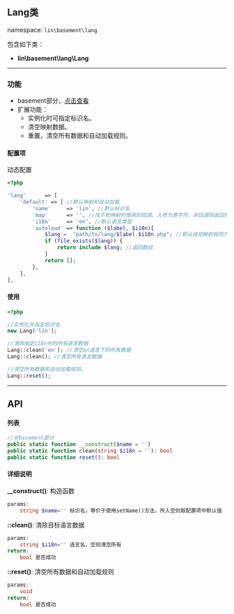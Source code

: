 Lang类
----
namespace: `lin\basement\lang`

包含如下类：

* **lin\basement\lang\Lang**

---

### 功能

* basement部分，[点击查看](../../docs_basement/Lang.md)
* 扩展功能：
    * 实例化时可指定标识名。
    * 清空映射数据。
    * 重置，清空所有数据和自动加载规则。



#### 配置项

动态配置

~~~php
<?php

'lang'      => [
    'default' => [ //默认映射和自动加载
        'name'     => 'lin', //默认标识名
        'map'      => '', //找不到映射时使用的回调，入参为源字符，非回调则返回原值
        'i18n'     => 'en', //默认语言类型
        'autoload' => function ($label, $i18n){
            $lang =  "path/to/lang/$label.$i18n.php"; //默认自动映射规则为文件加载
            if (file_exists($lang)) {
                return include $lang; //返回数组
            }
            return [];
        },
    ],
],
~~~

#### 使用

~~~php
<?php

//实例化并指定标识名
new Lang('lin');

//清除指定i18n中的所有语言数据
Lang::clean('en'); //清空en语言下的所有数据
Lang::clean(); //清空所有语言数据

//清空所有数据和自动加载规则。
Lang::reset();
~~~


---


## API

#### 列表
~~~php
//非basement部分
public static function __construct($name = '')
public static function clean(string $i18n = ''): bool
public static function reset(): bool
~~~

#### 详细说明
**__construct()**: 构造函数
```php
params:
    string $name='' 标识名，等价于使用setName()方法，传入空则取配置项中默认值
```

**::clean()**: 清除目标语言数据
```php
params:
    string $i18n='' 语言名，空则清空所有
return:
    bool 是否成功
```

**::reset()**: 清空所有数据和自动加载规则
```php
params:
    void
return:
    bool 是否成功
```
